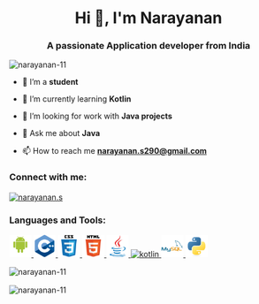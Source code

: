<h1 align="center">Hi 👋, I'm Narayanan</h1>
<h3 align="center">A passionate Application developer from India</h3>


<p align="left"> <img src="https://komarev.com/ghpvc/?username=narayanan-11&label=Profile%20views&color=0e75b6&style=flat" alt="narayanan-11" /> </p>

- 🔭 I’m a **student**

- 🌱 I’m currently learning **Kotlin**

- 🤝 I’m looking for work with **Java projects**

- 💬 Ask me about **Java**

- 📫 How to reach me **narayanan.s290@gmail.com**

<h3 align="left">Connect with me:</h3>
<p align="left">
<a href="https://www.linkedin.com/in/narayanan-s-738211202" target="blank"><img align="center" src="https://raw.githubusercontent.com/rahuldkjain/github-profile-readme-generator/master/src/images/icons/Social/linked-in-alt.svg" alt="narayanan.s" height="30" width="40" /></a>
</p>

<h3 align="left">Languages and Tools:</h3>
<p align="left"> <a href="https://developer.android.com" target="_blank" rel="noreferrer"> <img src="https://raw.githubusercontent.com/devicons/devicon/master/icons/android/android-original-wordmark.svg" alt="android" width="40" height="40"/> </a> <a href="https://www.w3schools.com/cpp/" target="_blank" rel="noreferrer"> <img src="https://raw.githubusercontent.com/devicons/devicon/master/icons/cplusplus/cplusplus-original.svg" alt="cplusplus" width="40" height="40"/> </a> <a href="https://www.w3schools.com/css/" target="_blank" rel="noreferrer"> <img src="https://raw.githubusercontent.com/devicons/devicon/master/icons/css3/css3-original-wordmark.svg" alt="css3" width="40" height="40"/> </a> <a href="https://www.w3.org/html/" target="_blank" rel="noreferrer"> <img src="https://raw.githubusercontent.com/devicons/devicon/master/icons/html5/html5-original-wordmark.svg" alt="html5" width="40" height="40"/> </a> <a href="https://www.java.com" target="_blank" rel="noreferrer"> <img src="https://raw.githubusercontent.com/devicons/devicon/master/icons/java/java-original.svg" alt="java" width="40" height="40"/> </a> <a href="https://kotlinlang.org" target="_blank" rel="noreferrer"> <img src="https://www.vectorlogo.zone/logos/kotlinlang/kotlinlang-icon.svg" alt="kotlin" width="40" height="40"/> </a> <a href="https://www.mysql.com/" target="_blank" rel="noreferrer"> <img src="https://raw.githubusercontent.com/devicons/devicon/master/icons/mysql/mysql-original-wordmark.svg" alt="mysql" width="40" height="40"/> </a> <a href="https://www.python.org" target="_blank" rel="noreferrer"> <img src="https://raw.githubusercontent.com/devicons/devicon/master/icons/python/python-original.svg" alt="python" width="40" height="40"/> </a> </p>

<p><img align="center" src="https://github-readme-stats.vercel.app/api/top-langs?username=narayanan-11&show_icons=true&locale=en&layout=compact" alt="narayanan-11" /></p>

<p><img align="center" src="https://github-readme-streak-stats.herokuapp.com/?user=narayanan-11&" alt="narayanan-11" /></p>
